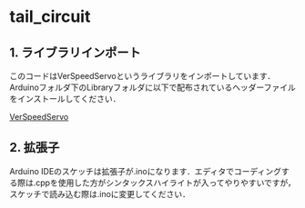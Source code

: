 # tail_circuit

## 1. ライブラリインポート
このコードはVerSpeedServoというライブラリをインポートしています．
Arduinoフォルダ下のLibraryフォルダに以下で配布されているヘッダーファイルをインストールしてください．

[VerSpeedServo](https://github.com/netlabtoolkit/VarSpeedServo)

## 2. 拡張子
Arduino IDEのスケッチは拡張子が.inoになります．エディタでコーディングする際は.cppを使用した方がシンタックスハイライトが入ってやりやすいですが，スケッチで読み込む際は.inoに変更してください．
